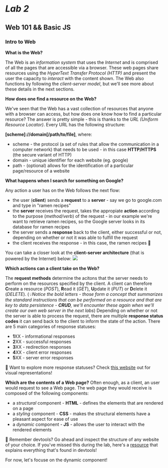 # _Lab 2_

## Web 101 && Basic JS

### Intro to Web
**What is the Web?**

The Web is an _information system_ that uses the _Internet_ and is comprised of all the pages that are accessible via a browser. These web pages share resources using the _HyperText Transfer Protocol (HTTP)_ and present the user the capacity to _interact_ with the content shown. The Web also functions by following the _client-server model_, but we'll see more about these details in the next sections.

**How does one find a resource on the Web?**

We've seen that the Web has a vast collection of resources that anyone with a browser can access, but how does one know how to find a particular resource? The answer is pretty simple - this is thanks to the _URL (Uniform Resource Locator)_. Every URL has the following structure:

**[scheme]://domain[/path/to/file]**, where:
- scheme - the protocol (a set of rules that allow the communication in a computer network) that needs to be used - in this case **HTTP/HTTPS** (the secure variant of HTTP)
- domain - unique identifier for each website (eg. google)
- path - (optional) allows for the identification of a particular page/resource of a website

**What happens when I search for something on Google?**

Any action a user has on the Web follows the next flow: 
- the user (**client**) sends a **request** to a **server** - say we go to google.com and type in "ramen recipes"
- the **server** receives the request, takes the appropiate **action** according to the purpose (_method/verb_) of the request - in our example we're want to retrieve ramen recipes, so the Google server looks in its database for ramen recipes
- the server sends a **response** back to the client, either successful or not, depending on whether or not it was able to fulfill the request
- the client receives the response - in this case, the ramen recipes 🍜

You can take a closer look at the **client-server architecture** (that is powered by the Internet) below:
![](https://cdn-images-1.medium.com/max/1080/1*qzK0Z9vfDT4fVQu3G9OGPg.png)

**Which actions can a client take on the Web?**

The **request methods** determine the acitons that the server needs to perform on the resources specified by the client. A client can therefore **C**reate a resource (_POST_), **R**ead it (_GET_), **U**pdate it (_PUT_) or **D**elete it (_DELETE_). (_💡Notice the bold letters - those form a concept that summarizes the standard instructions that can be performed on a resource and that are key to data persistence - **CRUD**, we'll encounter these again when we'll create our own web server in the next labs_)
Depending on whether or not the server is able to process the request, there are multiple **response status codes** it can send back to the client to inform the state of the action. There are 5 main categories of response statuses:
- **1**XX - informational responses
- **2**XX - successful responses
- **3**XX - redirection responses
- **4**XX - client error responses
- **5**XX - server error responses

🤔 Want to explore more response statuses? Check [this website](https://http.cat/) out for visual representations!

**Which are the contents of a Web page?**
Often enough, as a client, an user would request to see a Web page. The web page they would receive is composed of the following components:
- a _structural_ component - **HTML** - defines the elements that are rendered on a page
- a _styling_ component - **CSS** - makes the structural elements have a pleasant aspect for ease of use
- a _dynamic_ component - **JS** - allows the user to interact with the rendered elements

🤔 Remember devtools? Go ahead and inspect the structure of any website of your choice. If you've missed this during the lab, here's a [resource](https://nira.com/chrome-developer-tools/) that explains everything that's found in devtools!

For now, let's focuse on the dynamic component!
